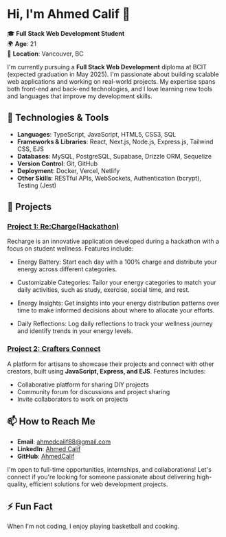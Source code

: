 # Hi, I'm Ahmed Calif 👋

🎓 **Full Stack Web Development Student**  
🌍 **Age**: 21  
📍 **Location**: Vancouver, BC

I'm currently pursuing a **Full Stack Web Development** diploma at BCIT (expected graduation in May 2025). I'm passionate about building scalable web applications and working on real-world projects. My expertise spans both front-end and back-end technologies, and I love learning new tools and languages that improve my development skills.

## 🔧 Technologies & Tools

- **Languages**: TypeScript, JavaScript, HTML5, CSS3, SQL
- **Frameworks & Libraries**: React, Next.js, Node.js, Express.js, Tailwind CSS, EJS
- **Databases**: MySQL, PostgreSQL, Supabase, Drizzle ORM, Sequelize
- **Version Control**: Git, GitHub
- **Deployment**: Docker, Vercel, Netlify
- **Other Skills**: RESTful APIs, WebSockets, Authentication (bcrypt), Testing (Jest)

## 💼 Projects

### [Project 1: Re:Charge(Hackathon)](https://github.com/Vakiyama/qdshacks-2024)
Recharge is an innovative application developed during a hackathon with a focus on student wellness. Features include: 
- Energy Battery: Start each day with a 100% charge and distribute your energy across different categories.

- Customizable Categories: Tailor your energy categories to match your daily activities, such as study, exercise, social time, and rest.

- Energy Insights: Get insights into your energy distribution patterns over time to make informed decisions about where to allocate your efforts.

- Daily Reflections: Log daily reflections to track your wellness journey and identify trends in your energy levels.

### [Project 2: Crafters Connect](https://github.com/AhmedCalif/CraftersConnect)
A platform for artisans to showcase their projects and connect with other creators, built using **JavaScript, Express, and EJS**. Features Includes: 
- Collaborative platform for sharing DIY projects
- Community forum for discussions and project sharing
- Invite collaborators to work on projects

## 📫 How to Reach Me

- **Email**: [ahmedcalif88@gmail.com](mailto:ahmedcalif88@gmail.com)
- **LinkedIn**: [Ahmed Calif](https://linkedin.com/in/your-linkedin)
- **GitHub**: [AhmedCalif](https://github.com/AhmedCalif)

I'm open to full-time opportunities, internships, and collaborations! Let's connect if you're looking for someone passionate about delivering high-quality, efficient solutions for web development projects.

## ⚡ Fun Fact

When I'm not coding, I enjoy playing basketball and cooking.
